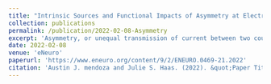 ```yaml
---
title: "Intrinsic Sources and Functional Impacts of Asymmetry at Electrical Synapses"
collection: publications
permalink: /publication/2022-02-08-Asymmetry
excerpt: 'Asymmetry, or unequal transmission of current between two coupled neurons, is a property of electrical synapses often noted but seldom explored. Here, we show that multiple intrinsic factors can either produce, or mask, asymmetry. Spike timing and rhythmic synchrony are both affected by asymmetric connections between neurons. These results highlight important consequences of asymmetry that are likely to be recapitulated within coupled networks throughout the brain.'
date: 2022-02-08
venue: 'eNeuro'
paperurl: 'https://www.eneuro.org/content/9/2/ENEURO.0469-21.2022'
citation: 'Austin J. mendoza and Julie S. Haas. (2022). &quot;Paper Title Number 1.&quot; <i>Journal 1</i>. 1(1).'
---
```


